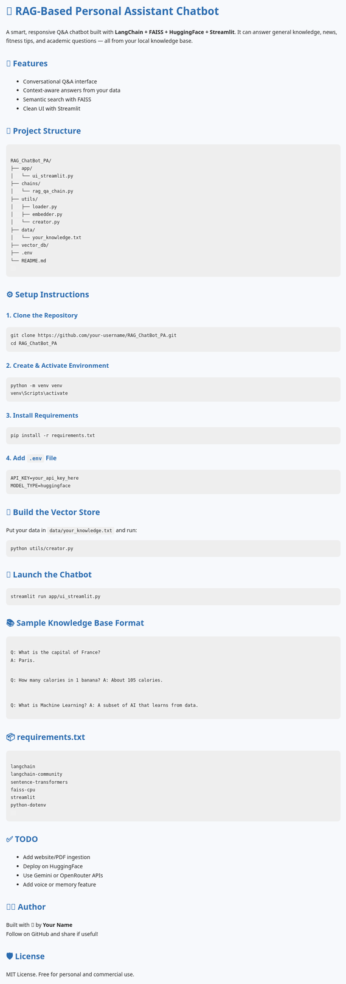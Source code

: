 <!DOCTYPE html>
<html lang="en">
<head>
  <meta charset="UTF-8">
  <title>RAG Personal Assistant Chatbot</title>
  <style>
    body {
      font-family: 'Segoe UI', Tahoma, Geneva, Verdana, sans-serif;
      background: #f7f9fc;
      color: #222;
      padding: 40px;
      line-height: 1.7;
      max-width: 900px;
      margin: auto;
    }
    h1, h2, h3 {
      color: #2b6cb0;
    }
    pre {
      background: #eee;
      padding: 12px;
      border-radius: 8px;
      overflow-x: auto;
    }
    code {
      background-color: #f0f0f0;
      padding: 3px 6px;
      border-radius: 4px;
      font-family: Consolas, monospace;
    }
    ul {
      margin-left: 1.5em;
    }
    .highlight {
      background: #d9f2ff;
      padding: 8px 12px;
      border-left: 4px solid #2b6cb0;
      margin: 10px 0;
    }
  </style>
</head>
<body>

  <h1>🤖 RAG-Based Personal Assistant Chatbot</h1>

  <p>
    A smart, responsive Q&A chatbot built with <strong>LangChain + FAISS + HuggingFace + Streamlit</strong>.
    It can answer general knowledge, news, fitness tips, and academic questions — all from your local knowledge base.
  </p>

  <h2>🚀 Features</h2>
  <ul>
    <li>Conversational Q&A interface</li>
    <li>Context-aware answers from your data</li>
    <li>Semantic search with FAISS</li>
    <li>Clean UI with Streamlit</li>
  </ul>

  <h2>📁 Project Structure</h2>
  <pre><code>
RAG_ChatBot_PA/
├── app/
│   └── ui_streamlit.py
├── chains/
│   └── rag_qa_chain.py
├── utils/
│   ├── loader.py
│   ├── embedder.py
│   └── creator.py
├── data/
│   └── your_knowledge.txt
├── vector_db/
├── .env
└── README.md
  </code></pre>

  <h2>⚙️ Setup Instructions</h2>

  <h3>1. Clone the Repository</h3>
  <pre><code>git clone https://github.com/your-username/RAG_ChatBot_PA.git
cd RAG_ChatBot_PA</code></pre>

  <h3>2. Create & Activate Environment</h3>
  <pre><code>python -m venv venv
venv\Scripts\activate</code></pre>

  <h3>3. Install Requirements</h3>
  <pre><code>pip install -r requirements.txt</code></pre>

  <h3>4. Add <code>.env</code> File</h3>
  <pre><code>API_KEY=your_api_key_here
MODEL_TYPE=huggingface</code></pre>

  <h2>🧠 Build the Vector Store</h2>
  <p>Put your data in <code>data/your_knowledge.txt</code> and run:</p>
  <pre><code>python utils/creator.py</code></pre>

  <h2>💬 Launch the Chatbot</h2>
  <pre><code>streamlit run app/ui_streamlit.py</code></pre>

  <h2>📚 Sample Knowledge Base Format</h2>
  <pre><code>
Q: What is the capital of France?
A: Paris.

Q: How many calories in 1 banana?
A: About 105 calories.

Q: What is Machine Learning?
A: A subset of AI that learns from data.
  </code></pre>

  <h2>📦 requirements.txt</h2>
  <pre><code>
langchain
langchain-community
sentence-transformers
faiss-cpu
streamlit
python-dotenv
  </code></pre>

  <h2>✅ TODO</h2>
  <ul>
    <li>Add website/PDF ingestion</li>
    <li>Deploy on HuggingFace</li>
    <li>Use Gemini or OpenRouter APIs</li>
    <li>Add voice or memory feature</li>
  </ul>

  <h2>👨‍💻 Author</h2>
  <p>
    Built with 💙 by <strong>Your Name</strong>  
    <br>Follow on GitHub and share if useful!
  </p>

  <h2>🛡️ License</h2>
  <p>
    MIT License. Free for personal and commercial use.
  </p>

</body>
</html>
